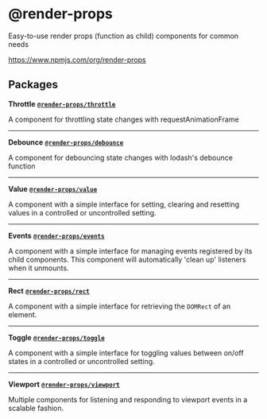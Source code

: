 # @render-props
Easy-to-use render props (function as child) components for common needs

https://www.npmjs.com/org/render-props


## Packages

**Throttle** [**`@render-props/throttle`**](./packages/throttle)

A component for throttling state changes with requestAnimationFrame

_____

**Debounce** [**`@render-props/debounce`**](./packages/debounce)

A component for debouncing state changes with lodash's debounce function

_____

**Value** [**`@render-props/value`**](./packages/value)

A component with a simple interface for setting, clearing and resetting values
in a controlled or uncontrolled setting.

_____

**Events** [**`@render-props/events`**](./packages/events)

A component with a simple interface for managing events registered by its child
components. This component will automatically 'clean up' listeners when it
unmounts.

_____

**Rect** [**`@render-props/rect`**](./packages/rect)

A component with a simple interface for retrieving the `DOMRect` of an element.

_____

**Toggle** [**`@render-props/toggle`**](./packages/toggle)

A component with a simple interface for toggling values between on/off states
in a controlled or uncontrolled setting.


_____

**Viewport** [**`@render-props/viewport`**](./packages/viewport)

Multiple components for listening and responding to viewport events in a
scalable fashion.
